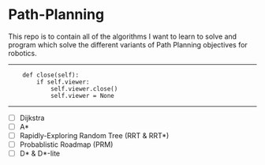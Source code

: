 # Path-Planning
This repo is to contain all of the algorithms I want to learn to solve and program which solve the different variants of Path Planning objectives for robotics. 

---

``` 
    def close(self):
        if self.viewer:
            self.viewer.close()
            self.viewer = None
```

---


- [ ] Dijkstra 
- [ ] A* 
- [ ] Rapidly-Exploring Random Tree (RRT & RRT*)
- [ ] Probablistic Roadmap (PRM) 
- [ ] D* & D*-lite 
